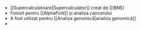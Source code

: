 - [[Supercalculatoare|Supercalculator]] creat de [[IBM]] 
- Folosit pentru [[AlphaFold]] și analiza cancerului
- A fost utilizat pentru [[Analiza genomică|analiza genomică]] 
- 